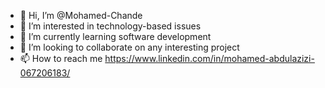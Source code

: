- 👋 Hi, I’m @Mohamed-Chande
- 👀 I’m interested in technology-based issues 
- 🌱 I’m currently learning software development 
- 💞️ I’m looking to collaborate on any interesting project
- 📫 How to reach me https://www.linkedin.com/in/mohamed-abdulazizi-067206183/

<!---
Mohamed-Chande/Mohamed-Chande is a ✨ special ✨ repository because its `README.md` (this file) appears on your GitHub profile.
You can click the Preview link to take a look at your changes.
--->
